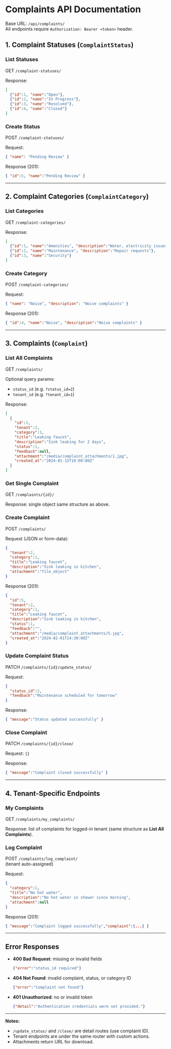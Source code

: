 # Complaints API Documentation

Base URL: `/api/complaints/`  
All endpoints require `Authorization: Bearer <token>` header.

## 1. Complaint Statuses (`ComplaintStatus`)

### List Statuses
GET `/complaint-statuses/`

Response:
```json
[
  {"id":1, "name":"Open"},
  {"id":2, "name":"In Progress"},
  {"id":3, "name":"Resolved"},
  {"id":4, "name":"Closed"}
]
```

### Create Status
POST `/complaint-statuses/`

Request:
```json
{ "name": "Pending Review" }
```

Response (201):
```json
{ "id":5, "name":"Pending Review" }
```

---

## 2. Complaint Categories (`ComplaintCategory`)

### List Categories
GET `/complaint-categories/`

Response:
```json
[
  {"id":1, "name":"Amenities", "description":"Water, electricity issues"},
  {"id":2, "name":"Maintenance", "description":"Repair requests"},
  {"id":3, "name":"Security"}
]
```

### Create Category
POST `/complaint-categories/`

Request:
```json
{ "name": "Noise", "description": "Noise complaints" }
```

Response (201):
```json
{ "id":4, "name":"Noise", "description":"Noise complaints" }
```

---

## 3. Complaints (`Complaint`)

### List All Complaints
GET `/complaints/`

Optional query params:
- `status_id` (e.g. `?status_id=2`)
- `tenant_id` (e.g. `?tenant_id=1`)

Response:
```json
[
  {
    "id":1,
    "tenant":2,
    "category":1,
    "title":"Leaking faucet",
    "description":"Sink leaking for 2 days",
    "status":1,
    "feedback":null,
    "attachment":"/media/complaint_attachments/1.jpg",
    "created_at":"2024-01-15T10:00:00Z"
  }
]
```

### Get Single Complaint
GET `/complaints/{id}/`

Response: single object same structure as above.

### Create Complaint
POST `/complaints/`

Request (JSON or form-data):
```json
{
  "tenant":2,
  "category":1,
  "title":"Leaking faucet",
  "description":"Sink leaking in kitchen",
  "attachment":"file_object"
}
```

Response (201):
```json
{
  "id":5,
  "tenant":2,
  "category":1,
  "title":"Leaking faucet",
  "description":"Sink leaking in kitchen",
  "status":1,
  "feedback":"",
  "attachment":"/media/complaint_attachments/5.jpg",
  "created_at":"2024-02-01T14:30:00Z"
}
```

### Update Complaint Status
PATCH `/complaints/{id}/update_status/`

Request:
```json
{
  "status_id":2,
  "feedback":"Maintenance scheduled for tomorrow"
}
```

Response:
```json
{ "message":"Status updated successfully" }
```

### Close Complaint
PATCH `/complaints/{id}/close/`

Request: `{}`

Response:
```json
{ "message":"Complaint closed successfully" }
```

---

## 4. Tenant-Specific Endpoints

### My Complaints
GET `/complaints/my_complaints/`

Response: list of complaints for logged-in tenant (same structure as **List All Complaints**).

### Log Complaint
POST `/complaints/log_complaint/`  
(tenant auto-assigned)

Request:
```json
{
  "category":1,
  "title":"No hot water",
  "description":"No hot water in shower since morning",
  "attachment":null
}
```

Response (201):
```json
{ "message":"Complaint logged successfully","complaint":{...} }
```

---

## Error Responses

- **400 Bad Request**: missing or invalid fields
  ```json
  {"error":"status_id required"}
  ```
- **404 Not Found**: invalid complaint, status, or category ID
  ```json
  {"error":"Complaint not found"}
  ```
- **401 Unauthorized**: no or invalid token
  ```json
  {"detail":"Authentication credentials were not provided."}
  ```

---

**Notes:**
- `/update_status/` and `/close/` are detail routes (use complaint ID).  
- Tenant endpoints are under the same router with custom actions.  
- Attachments return URL for download.  
